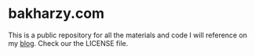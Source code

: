 # bakharzy.com
This is a public repository for all the materials and code I will reference on my [blog](https://bakharzy.com/). Check our the LICENSE file. 


